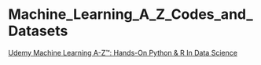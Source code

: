 # Machine_Learning_A_Z_Codes_and_Datasets

<p><a href="https://www.udemy.com/share/101Wci/">Udemy Machine Learning A-Z™: Hands-On Python & R In Data Science</a></p>

